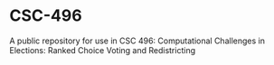 # CSC-496
A public repository for use in CSC 496: Computational Challenges in Elections: Ranked Choice Voting and Redistricting
